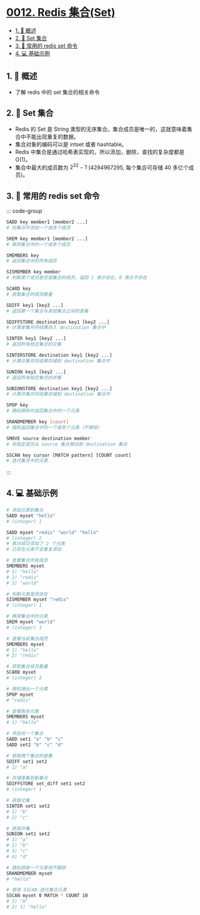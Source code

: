 # [0012. Redis 集合(Set)](https://github.com/tnotesjs/TNotes.redis/tree/main/notes/0012.%20Redis%20%E9%9B%86%E5%90%88(Set))

<!-- region:toc -->

- [1. 📝 概述](#1--概述)
- [2. 📒 Set 集合](#2--set-集合)
- [3. 📒 常用的 redis set 命令](#3--常用的-redis-set-命令)
- [4. 💻 基础示例](#4--基础示例)

<!-- endregion:toc -->

## 1. 📝 概述

- 了解 redis 中的 set 集合的相关命令

## 2. 📒 Set 集合

- Redis 的 Set 是 String 类型的无序集合。集合成员是唯一的，这就意味着集合中不能出现重复的数据。
- 集合对象的编码可以是 intset 或者 hashtable。
- Redis 中集合是通过哈希表实现的，所以添加，删除，查找的复杂度都是 O(1)。
- 集合中最大的成员数为 $2^{32} - 1$ (4294967295, 每个集合可存储 40 多亿个成员)。

## 3. 📒 常用的 redis set 命令

::: code-group

```bash [集合操作]
SADD key member1 [member2 ...]
# 向集合中添加一个或多个成员

SREM key member1 [member2 ...]
# 移除集合中的一个或多个成员

SMEMBERS key
# 返回集合中的所有成员

SISMEMBER key member
# 判断某个成员是否是集合的成员，返回 1 表示存在，0 表示不存在
```

```bash [集合运算]
SCARD key
# 获取集合的成员数量

SDIFF key1 [key2 ...]
# 返回第一个集合与其他集合之间的差集

SDIFFSTORE destination key1 [key2 ...]
# 计算差集并将结果存入 destination 集合中

SINTER key1 [key2 ...]
# 返回所有给定集合的交集

SINTERSTORE destination key1 [key2 ...]
# 计算交集并将结果存储到 destination 集合中

SUNION key1 [key2 ...]
# 返回所有给定集合的并集

SUNIONSTORE destination key1 [key2 ...]
# 计算并集并将结果存储到 destination 集合中
```

```bash [随机与移动]
SPOP key
# 随机移除并返回集合中的一个元素

SRANDMEMBER key [count]
# 随机返回集合中的一个或多个元素（不移除）

SMOVE source destination member
# 将指定成员从 source 集合移动到 destination 集合
```

```bash [其他]
SSCAN key cursor [MATCH pattern] [COUNT count]
# 迭代集合中的元素
```

:::

## 4. 💻 基础示例

```bash
# 添加元素到集合
SADD myset "hello"
# (integer) 1

SADD myset "redis" "world" "hello"
# (integer) 2
# 表示成功添加了 2 个元素
# 已存在元素不会重复添加

# 查看集合所有成员
SMEMBERS myset
# 1) "hello"
# 2) "redis"
# 3) "world"

# 判断元素是否存在
SISMEMBER myset "redis"
# (integer) 1

# 移除集合中的元素
SREM myset "world"
# (integer) 1

# 查看当前集合成员
SMEMBERS myset
# 1) "hello"
# 2) "redis"

# 获取集合成员数量
SCARD myset
# (integer) 2

# 随机弹出一个元素
SPOP myset
# "redis"

# 查看剩余元素
SMEMBERS myset
# 1) "hello"

# 添加另一个集合
SADD set1 "a" "b" "c"
SADD set2 "b" "c" "d"

# 获取两个集合的差集
SDIFF set1 set2
# 1) "a"

# 存储差集到新集合
SDIFFSTORE set_diff set1 set2
# (integer) 1

# 获取交集
SINTER set1 set2
# 1) "b"
# 2) "c"

# 获取并集
SUNION set1 set2
# 1) "a"
# 2) "b"
# 3) "c"
# 4) "d"

# 随机获取一个元素但不删除
SRANDMEMBER myset
# "hello"

# 使用 SSCAN 迭代集合元素
SSCAN myset 0 MATCH * COUNT 10
# 1) "0"
# 2) 1) "hello"
```
